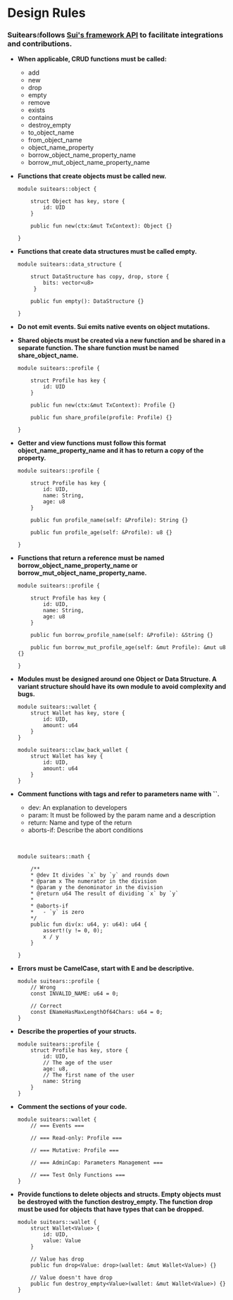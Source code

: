 # Design Rules

### Suitears💧follows [Sui's framework API](https://github.com/MystenLabs/sui/tree/main/crates/sui-framework/packages/sui-framework) to facilitate integrations and contributions.

- **When applicable, CRUD functions must be called:**

  - add
  - new
  - drop
  - empty
  - remove
  - exists
  - contains
  - destroy_empty
  - to_object_name
  - from_object_name
  - object_name_property
  - borrow_object_name_property_name
  - borrow_mut_object_name_property_name

- **Functions that create objects must be called new.**

  ```Move
  module suitears::object {

      struct Object has key, store {
          id: UID
      }

      public fun new(ctx:&mut TxContext): Object {}

  }
  ```

- **Functions that create data structures must be called empty.**

  ```Move
  module suitears::data_structure {

      struct DataStructure has copy, drop, store {
          bits: vector<u8>
       }

      public fun empty(): DataStructure {}

  }
  ```

- **Do not emit events. Sui emits native events on object mutations.**

- **Shared objects must be created via a new function and be shared in a separate function. The share function must be named share_object_name.**

  ```Move
  module suitears::profile {

      struct Profile has key {
          id: UID
      }

      public fun new(ctx:&mut TxContext): Profile {}

      public fun share_profile(profile: Profile) {}

  }
  ```

- **Getter and view functions must follow this format object_name_property_name and it has to return a copy of the property.**

  ```Move
  module suitears::profile {

      struct Profile has key {
          id: UID,
          name: String,
          age: u8
      }

      public fun profile_name(self: &Profile): String {}

      public fun profile_age(self: &Profile): u8 {}

  }
  ```

- **Functions that return a reference must be named borrow_object_name_property_name or borrow_mut_object_name_property_name.**

  ```Move
  module suitears::profile {

      struct Profile has key {
          id: UID,
          name: String,
          age: u8
      }

      public fun borrow_profile_name(self: &Profile): &String {}

      public fun borrow_mut_profile_age(self: &mut Profile): &mut u8 {}

  }
  ```

- **Modules must be designed around one Object or Data Structure. A variant structure should have its own module to avoid complexity and bugs.**

  ```Move
  module suitears::wallet {
      struct Wallet has key, store {
          id: UID,
          amount: u64
      }
  }

  module suitears::claw_back_wallet {
      struct Wallet has key {
          id: UID,
          amount: u64
      }
  }
  ```

- **Comment functions with tags and refer to parameters name with ``.**

  - dev: An explanation to developers
  - param: It must be followed by the param name and a description
  - return: Name and type of the return
  - aborts-if: Describe the abort conditions

  &nbsp;

  ```Move
  module suitears::math {

      /**
      * @dev It divides `x` by `y` and rounds down
      * @param x The numerator in the division
      * @param y the denominator in the division
      * @return u64 The result of dividing `x` by `y`
      *
      * @aborts-if
      *   - `y` is zero
      */
      public fun div(x: u64, y: u64): u64 {
          assert!(y != 0, 0);
          x / y
      }

  }
  ```

- **Errors must be CamelCase, start with E and be descriptive.**

  ```Move
  module suitears::profile {
      // Wrong
      const INVALID_NAME: u64 = 0;

      // Correct
      const ENameHasMaxLengthOf64Chars: u64 = 0;
  }
  ```

- **Describe the properties of your structs.**

  ```Move
  module suitears::profile {
      struct Profile has key, store {
          id: UID,
          // The age of the user
          age: u8,
          // The first name of the user
          name: String
      }
  }
  ```

- **Comment the sections of your code.**

  ```Move
  module suitears::wallet {
      // === Events ===

      // === Read-only: Profile ===

      // === Mutative: Profile ===

      // === AdminCap: Parameters Management ===

      // === Test Only Functions ===
  }
  ```

- **Provide functions to delete objects and structs. Empty objects must be destroyed with the function destroy_empty. The function drop must be used for objects that have types that can be dropped.**

  ```Move
  module suitears::wallet {
      struct Wallet<Value> {
          id: UID,
          value: Value
      }

      // Value has drop
      public fun drop<Value: drop>(wallet: &mut Wallet<Value>) {}

      // Value doesn't have drop
      public fun destroy_empty<Value>(wallet: &mut Wallet<Value>) {}
  }
  ```
